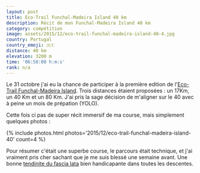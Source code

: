 ```yaml
---
layout: post
title: Eco-Trail Funchal-Madeira Island 40 km
description: Récit de mon Funchal-Madeira Island 40 km
category: compétition
image: assets/2015/12/eco-trail-funchal-madeira-island-40-4.jpg
country: Portugal
country_emoji: 🇵🇹
distance: 40 km
elevation: 3200 m
time: '06:58:00 h:m:s'
rank: n/a
---
```


Le 31 octobre j'ai eu la chance de participer à la première edition
de l'[Eco-Trail Funchal-Madeira Island][1]. Trois distances étaient proposées :
un 17Km, un 40 Km et un 80 Km. J'ai pris la sage décision de m'aligner sur le
40 avec à peine un mois de prépation (YOLO).

Cette fois ci pas de super récit immersif de ma course, mais simplement quelques
photos :

{% include photos.html photos='2015/12/eco-trail-funchal-madeira-island-40' count=4 %}

Pour résumer c'était une superbe course, le parcours était technique, et j'ai
vraiment pris cher sachant que je me suis blessé une semaine avant.
Une bonne [tendinite du fascia lata][2] bien handicapante dans toutes
les descentes.

[1]: http://ecotrailmadeira.com/
[2]: http://entrainement-sportif.fr/tendinite-fascia-lata.htm
